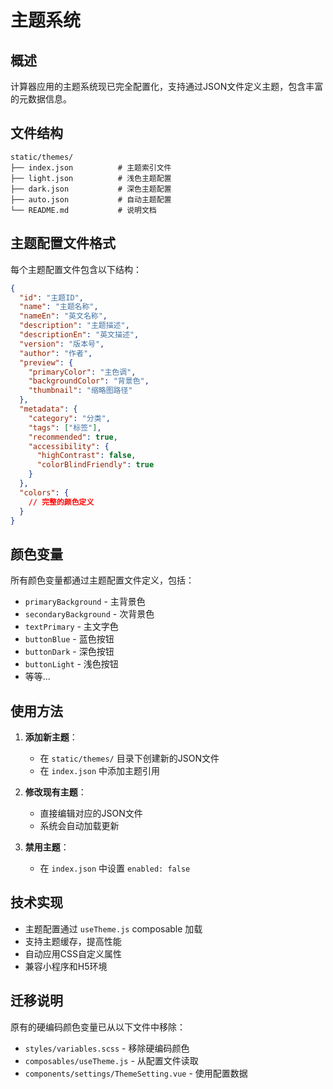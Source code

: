 # 主题系统

## 概述

计算器应用的主题系统现已完全配置化，支持通过JSON文件定义主题，包含丰富的元数据信息。

## 文件结构

```
static/themes/
├── index.json          # 主题索引文件
├── light.json          # 浅色主题配置
├── dark.json           # 深色主题配置
├── auto.json           # 自动主题配置
└── README.md           # 说明文档
```

## 主题配置文件格式

每个主题配置文件包含以下结构：

```json
{
  "id": "主题ID",
  "name": "主题名称",
  "nameEn": "英文名称",
  "description": "主题描述",
  "descriptionEn": "英文描述",
  "version": "版本号",
  "author": "作者",
  "preview": {
    "primaryColor": "主色调",
    "backgroundColor": "背景色",
    "thumbnail": "缩略图路径"
  },
  "metadata": {
    "category": "分类",
    "tags": ["标签"],
    "recommended": true,
    "accessibility": {
      "highContrast": false,
      "colorBlindFriendly": true
    }
  },
  "colors": {
    // 完整的颜色定义
  }
}
```

## 颜色变量

所有颜色变量都通过主题配置文件定义，包括：

- `primaryBackground` - 主背景色
- `secondaryBackground` - 次背景色
- `textPrimary` - 主文字色
- `buttonBlue` - 蓝色按钮
- `buttonDark` - 深色按钮
- `buttonLight` - 浅色按钮
- 等等...

## 使用方法

1. **添加新主题**：
   - 在 `static/themes/` 目录下创建新的JSON文件
   - 在 `index.json` 中添加主题引用

2. **修改现有主题**：
   - 直接编辑对应的JSON文件
   - 系统会自动加载更新

3. **禁用主题**：
   - 在 `index.json` 中设置 `enabled: false`

## 技术实现

- 主题配置通过 `useTheme.js` composable 加载
- 支持主题缓存，提高性能
- 自动应用CSS自定义属性
- 兼容小程序和H5环境

## 迁移说明

原有的硬编码颜色变量已从以下文件中移除：
- `styles/variables.scss` - 移除硬编码颜色
- `composables/useTheme.js` - 从配置文件读取
- `components/settings/ThemeSetting.vue` - 使用配置数据 